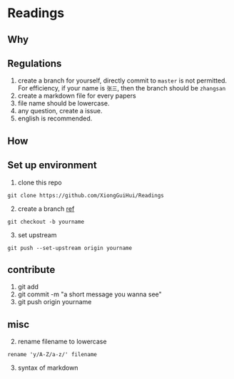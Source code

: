 # Readings

## Why

## Regulations
1. create a branch for yourself, directly commit to `master` is not permitted.
For efficiency, if your name is `张三`, then the branch should be `zhangsan`
2. create a markdown file for every papers
3. file name should be lowercase.
4. any question, create a issue.
5. english is recommended.

## How

## Set up environment
1. clone this repo
```
git clone https://github.com/XiongGuiHui/Readings
```
2. create a branch [ref](https://github.com/Kunena/Kunena-Forum/wiki/Create-a-new-branch-with-git-and-manage-branches)
```
git checkout -b yourname
```

3. set upstream
```
git push --set-upstream origin yourname
```

## contribute
1. git add <tab>
2. git commit -m "a short message you wanna see"
3. git push origin yourname


## misc
2. rename filename to lowercase 
```
rename 'y/A-Z/a-z/' filename
```

3. syntax of markdown
